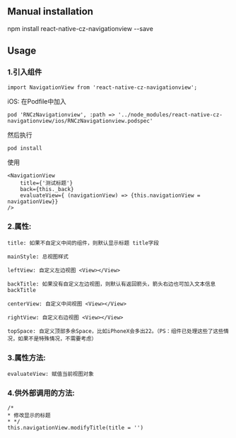 
## Manual installation

npm install react-native-cz-navigationview --save

	

## Usage
###  1.引入组件
```
import NavigationView from 'react-native-cz-navigationview';
```

iOS: 在Podfile中加入
```
pod 'RNCzNavigationview', :path => '../node_modules/react-native-cz-navigationview/ios/RNCzNavigationview.podspec'
```
然后执行
```
pod install
```

使用
```
<NavigationView
    title={'测试标题'}
    back={this._back}
    evaluateView={ (navigationView) => {this.navigationView = navigationView}}
/>
```

###  2.属性:
```
title: 如果不自定义中间的组件，则默认显示标题 title字段
```
```
mainStyle: 总视图样式
```
```
leftView: 自定义左边视图 <View></View>
```
```
backTitle: 如果没有自定义左边视图，则默认有返回箭头，箭头右边也可加入文本信息backTitle
```
```
centerView: 自定义中间视图 <View></View>
```
```
rightView: 自定义右边视图 <View></View>
```
```
topSpace: 自定义顶部多余Space，比如iPhoneX会多出22。（PS：组件已处理这些了这些情况，如果不是特殊情况，不需要考虑）
```

###  3.属性方法:
```
evaluateView: 赋值当前视图对象
```

###  4.供外部调用的方法:
```
/*
* 修改显示的标题
* */
this.navigationView.modifyTitle(title = '')
```

  
